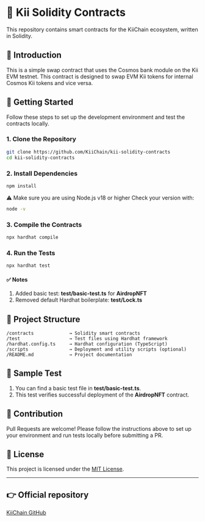 # 🧾 Kii Solidity Contracts

This repository contains smart contracts for the KiiChain ecosystem, written in Solidity.

## 📘 Introduction

This is a simple swap contract that uses the Cosmos bank module on the Kii EVM testnet.
This contract is designed to swap EVM Kii tokens for internal Cosmos Kii tokens and vice versa.

## 🚀 Getting Started

Follow these steps to set up the development environment and test the contracts locally.

### 1. Clone the Repository

```bash
git clone https://github.com/KiiChain/kii-solidity-contracts
cd kii-solidity-contracts
```

### 2. Install Dependencies

```bash
npm install
```
⚠️ Make sure you are using Node.js v18 or higher
Check your version with:
```bash
node -v
```

### 3. Compile the Contracts

```bash
npx hardhat compile
```

### 4. Run the Tests

```bash
npx hardhat test
```

#### ✅ Notes

1. Added basic test: **test/basic-test.ts** for **AirdropNFT**
2. Removed default Hardhat boilerplate: **test/Lock.ts**

## 📂 Project Structure

```text
/contracts             → Solidity smart contracts
/test                  → Test files using Hardhat framework
/hardhat.config.ts     → Hardhat configuration (TypeScript)
/scripts               → Deployment and utility scripts (optional)
/README.md             → Project documentation
```

## 🧪 Sample Test
1. You can find a basic test file in **test/basic-test.ts**.
2. This test verifies successful deployment of the **AirdropNFT** contract.

## 🤝 Contribution
Pull Requests are welcome!
Please follow the instructions above to set up your environment and run tests locally before submitting a PR.

## 📄 License
This project is licensed under the [MIT License](https://opensource.org/licenses/MIT).

---

## 👉 Official repository
[KiiChain GitHub](https://github.com/KiiChain/kii-solidity-contracts)
